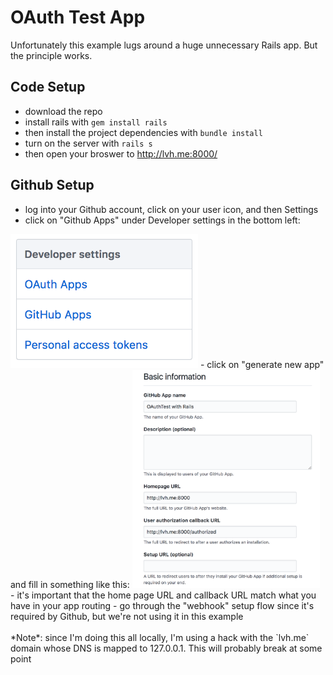 # OAuth Test App

Unfortunately this example lugs around a huge unnecessary Rails app. But the principle works.

## Code Setup
- download the repo
- install rails with `gem install rails`
- then install the project dependencies with `bundle install`
- turn on the server with `rails s`
- then open your broswer to http://lvh.me:8000/

## Github Setup
- log into your Github account, click on your user icon, and then Settings
- click on "Github Apps" under Developer settings in the bottom left:
<img src="/public/oauth-github-setup-0.png" alt="Github Apps Link" width="300px"/>
- click on "generate new app" and fill in something like this:
<img src="/public/oauth-github-setup-1.png" alt="Oauth App Create Page Filled Out" width="300px"/>
- it's important that the home page URL and callback URL match what you have in your app routing
- go through the "webhook" setup flow since it's required by Github, but we're not using it in this example
<br/>
<br/>
*Note*: since I'm doing this all locally, I'm using a hack with the `lvh.me` domain whose DNS is mapped to 127.0.0.1. This will probably break at some point
